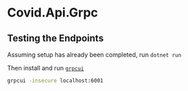 # Covid.Api.Grpc

## Testing the Endpoints

Assuming setup has already been completed, run `dotnet run`

Then install and run [`grpcui`](https://github.com/fullstorydev/grpcui#installation)

```sh
grpcui -insecure localhost:6001
```